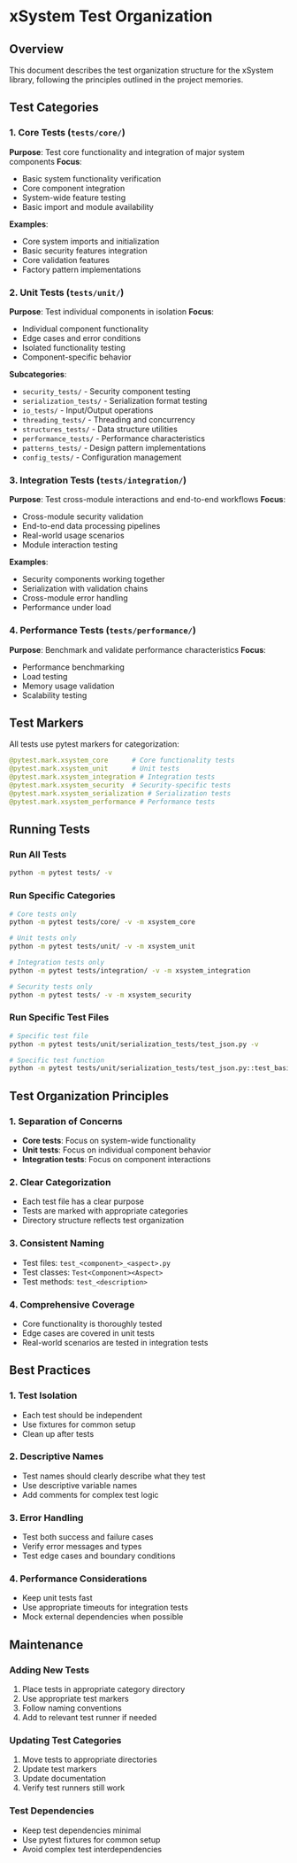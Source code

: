 # xSystem Test Organization

## Overview
This document describes the test organization structure for the xSystem library, following the principles outlined in the project memories.

## Test Categories

### 1. Core Tests (`tests/core/`)
**Purpose**: Test core functionality and integration of major system components
**Focus**: 
- Basic system functionality verification
- Core component integration
- System-wide feature testing
- Basic import and module availability

**Examples**:
- Core system imports and initialization
- Basic security features integration
- Core validation features
- Factory pattern implementations

### 2. Unit Tests (`tests/unit/`)
**Purpose**: Test individual components in isolation
**Focus**:
- Individual component functionality
- Edge cases and error conditions
- Isolated functionality testing
- Component-specific behavior

**Subcategories**:
- `security_tests/` - Security component testing
- `serialization_tests/` - Serialization format testing
- `io_tests/` - Input/Output operations
- `threading_tests/` - Threading and concurrency
- `structures_tests/` - Data structure utilities
- `performance_tests/` - Performance characteristics
- `patterns_tests/` - Design pattern implementations
- `config_tests/` - Configuration management

### 3. Integration Tests (`tests/integration/`)
**Purpose**: Test cross-module interactions and end-to-end workflows
**Focus**:
- Cross-module security validation
- End-to-end data processing pipelines
- Real-world usage scenarios
- Module interaction testing

**Examples**:
- Security components working together
- Serialization with validation chains
- Cross-module error handling
- Performance under load

### 4. Performance Tests (`tests/performance/`)
**Purpose**: Benchmark and validate performance characteristics
**Focus**:
- Performance benchmarking
- Load testing
- Memory usage validation
- Scalability testing

## Test Markers

All tests use pytest markers for categorization:

```python
@pytest.mark.xsystem_core      # Core functionality tests
@pytest.mark.xsystem_unit      # Unit tests
@pytest.mark.xsystem_integration # Integration tests
@pytest.mark.xsystem_security  # Security-specific tests
@pytest.mark.xsystem_serialization # Serialization tests
@pytest.mark.xsystem_performance # Performance tests
```

## Running Tests

### Run All Tests
```bash
python -m pytest tests/ -v
```

### Run Specific Categories
```bash
# Core tests only
python -m pytest tests/core/ -v -m xsystem_core

# Unit tests only
python -m pytest tests/unit/ -v -m xsystem_unit

# Integration tests only
python -m pytest tests/integration/ -v -m xsystem_integration

# Security tests only
python -m pytest tests/ -v -m xsystem_security
```

### Run Specific Test Files
```bash
# Specific test file
python -m pytest tests/unit/serialization_tests/test_json.py -v

# Specific test function
python -m pytest tests/unit/serialization_tests/test_json.py::test_basic_serialization -v
```

## Test Organization Principles

### 1. Separation of Concerns
- **Core tests**: Focus on system-wide functionality
- **Unit tests**: Focus on individual component behavior
- **Integration tests**: Focus on component interactions

### 2. Clear Categorization
- Each test file has a clear purpose
- Tests are marked with appropriate categories
- Directory structure reflects test organization

### 3. Consistent Naming
- Test files: `test_<component>_<aspect>.py`
- Test classes: `Test<Component><Aspect>`
- Test methods: `test_<description>`

### 4. Comprehensive Coverage
- Core functionality is thoroughly tested
- Edge cases are covered in unit tests
- Real-world scenarios are tested in integration tests

## Best Practices

### 1. Test Isolation
- Each test should be independent
- Use fixtures for common setup
- Clean up after tests

### 2. Descriptive Names
- Test names should clearly describe what they test
- Use descriptive variable names
- Add comments for complex test logic

### 3. Error Handling
- Test both success and failure cases
- Verify error messages and types
- Test edge cases and boundary conditions

### 4. Performance Considerations
- Keep unit tests fast
- Use appropriate timeouts for integration tests
- Mock external dependencies when possible

## Maintenance

### Adding New Tests
1. Place tests in appropriate category directory
2. Use appropriate test markers
3. Follow naming conventions
4. Add to relevant test runner if needed

### Updating Test Categories
1. Move tests to appropriate directories
2. Update test markers
3. Update documentation
4. Verify test runners still work

### Test Dependencies
- Keep test dependencies minimal
- Use pytest fixtures for common setup
- Avoid complex test interdependencies
